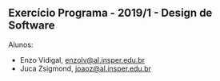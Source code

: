 Exercício Programa - 2019/1 - Design de Software
------------------------------------------------

Alunos: 
- Enzo Vidigal, enzolv@al.insper.edu.br
- Juca Zsigmond, joaoz@al.insper.edu.br

